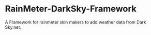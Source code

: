 # RainMeter-DarkSky-Framework
A Framework for rainmeter skin makers to add weather data from Dark Sky.net.
